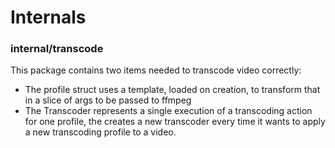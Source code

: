 # Internals

### internal/transcode

This package contains two items needed to transcode video correctly:
* The profile struct uses a template, loaded on creation, to transform that in a slice of args to be passed to ffmpeg
* The Transcoder represents a single execution of a transcoding action for one profile, the creates a new transcoder
every time it wants to apply a new transcoding profile to a video.


